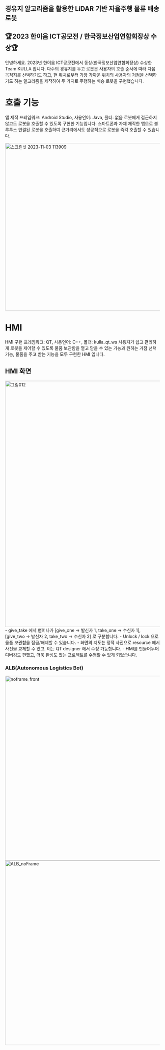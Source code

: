 
## 경유지 알고리즘을 활용한 LiDAR 기반 자율주행 물류 배송 로봇

## 🏆2023 한이음 ICT공모전 / 한국정보산업연합회장상 수상🏆

안녕하세요. 2023년 한이음 ICT공모전에서 동상(한국정보산업연합회장상) 수상한 Team KULLA 입니다.
다수의 경유지를 두고 로봇은 사용자의 호출 순서에 따라 다음 목적지를 선택하기도 하고, 현 위치로부터 가장 가까운 위치의 
사용자의 거점을 선택하기도 하는 알고리즘을 제작하여 두 가지로 주행하는 배송 로봇을 구현했습니다.

# 호출 기능
앱 제작 프레임워크: Android Studio, 사용언어: Java, 폴더: 없음
로봇에게 접근하지 않고도 로봇을 호출할 수 있도록 구현한 기능입니다. 스마트폰과 자체 제작한 앱으로 블루투스 연결된 로봇을 호출하여
근거리에서도 성공적으로 로봇을 즉각 호출할 수 있습니다.


<img width="544" alt="스크린샷 2023-11-03 113909" src="https://github.com/ohmywans/2023-Hanium_KULLA/assets/104372864/87c21813-6244-48a7-9125-8dc945635d22">


# HMI
HMI 구현 프레임워크: QT, 사용언어: C++, 폴더: kulla_qt_ws
사용자가 쉽고 편리하게 로봇을 제어할 수 있도록 물품 보관함을 열고 닫을 수 있는 기능과 원하는 거점 선택 기능, 물품을 주고 받는 기능을 모두 구현한 HMI 입니다.

## HMI 화면
<img width="800" alt="그림012" src="https://github.com/ohmywans/2023-Hanium_KULLA/assets/104372864/2f6fd5a8-e0bf-4c8e-a603-45d7a1583069">
- give_take 에서 뻗어나가 [give_one -> 발신자 1, take_one -> 수신자 1], [give_two -> 발신자 2, take_two -> 수신자 2] 로 구분합니다.
- Unlock / lock 으로 물품 보관함을 잠금/해제할 수 있습니다.
- 화면의 지도는 정적 사진으로 resource 에서 사진을 교체할 수 있고, 이는 QT designer 에서 수정 가능합니다.
- HMI를 만들어두어 디버깅도 편했고, 더욱 완성도 있는 프로젝트를 수행할 수 있게 되었습니다.





### ALB(Autonomous Logistics Bot) 
<img width="600" alt="noframe_front" src="https://github.com/ohmywans/2023-Hanium_KULLA/assets/104372864/3a1c4066-e611-417c-b651-067b9087fd82">
<img width="600" alt="ALB_noFrame" src="https://github.com/ohmywans/2023-Hanium_KULLA/assets/104372864/4850fe89-6ca5-4531-877c-f61d842b719a">


